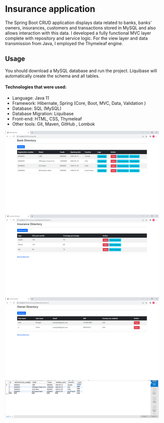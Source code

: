 # Insurance application
The Spring Boot CRUD application displays data related to banks, banks' owners, insurances, customers and transactions stored in MySQL and also allows interaction with this data. 
I developed a fully functional MVC layer complete with repository and service logic. For the view layer and data transmission from Java, I employed the Thymeleaf engine.


## Usage
You should download a MySQL database and run the project. Liquibase will automatically create the schema and all tables.


#### **Technologies that were used**:
* Language: Java 11
* Framework: Hibernate, Spring (Core, Boot, MVC, Data, Validation )
* Database: SQL (MySQL)
* Database Migration: Liquibase
* Front-end: HTML, CSS, Thymeleaf
* Other tools: Git, Maven, GitHub , Lombok


![Image of Maint](https://github.com/DianaTimurkyzy/Insurance/blob/main/images/bank_page.jpg?raw=true)
![Image of Maint](https://github.com/DianaTimurkyzy/Insurance/blob/main/images/insurance_page.jpg?raw=true)
![Image of Maint](https://github.com/DianaTimurkyzy/Insurance/blob/main/images/owner_page.jpg?raw=true)
![Image of Maint](https://github.com/DianaTimurkyzy/Insurance/blob/main/images/db_page.jpg?raw=true)
